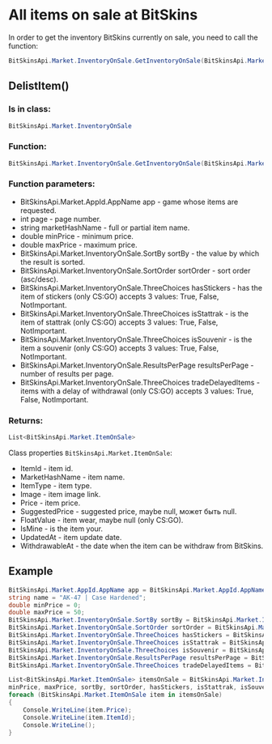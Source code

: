 ﻿# All items on sale at BitSkins

In order to get the inventory BitSkins currently on sale, you need to call the function:

```csharp
BitSkinsApi.Market.InventoryOnSale.GetInventoryOnSale(BitSkinsApi.Market.AppId.AppName app, int page, string marketHashName, double minPrice, double maxPrice, BitSkinsApi.Market.InventoryOnSale.SortBy sortBy, BitSkinsApi.Market.InventoryOnSale.SortOrder sortOrder, BitSkinsApi.Market.InventoryOnSale.ThreeChoices hasStickers, BitSkinsApi.Market.InventoryOnSale.ThreeChoices isStattrak, BitSkinsApi.Market.InventoryOnSale.ThreeChoices isSouvenir, BitSkinsApi.Market.InventoryOnSale.ResultsPerPage resultsPerPage, BitSkinsApi.Market.InventoryOnSale.ThreeChoices tradeDelayedItems);
```

## DelistItem()

### Is in class:

```csharp
BitSkinsApi.Market.InventoryOnSale
```

### Function:

```csharp
BitSkinsApi.Market.InventoryOnSale.GetInventoryOnSale(BitSkinsApi.Market.AppId.AppName app, int page, string marketHashName, double minPrice, double maxPrice, BitSkinsApi.Market.InventoryOnSale.SortBy sortBy, BitSkinsApi.Market.InventoryOnSale.SortOrder sortOrder, BitSkinsApi.Market.InventoryOnSale.ThreeChoices hasStickers, BitSkinsApi.Market.InventoryOnSale.ThreeChoices isStattrak, BitSkinsApi.Market.InventoryOnSale.ThreeChoices isSouvenir, BitSkinsApi.Market.InventoryOnSale.ResultsPerPage resultsPerPage, BitSkinsApi.Market.InventoryOnSale.ThreeChoices tradeDelayedItems);
```

### Function parameters:

* BitSkinsApi.Market.AppId.AppName app - game whose items are requested.
* int page - page number.
* string marketHashName - full or partial item name.
* double minPrice - minimum price.
*  double maxPrice - maximum price.
*  BitSkinsApi.Market.InventoryOnSale.SortBy sortBy - the value by which the result is sorted.
*  BitSkinsApi.Market.InventoryOnSale.SortOrder sortOrder - sort order (asc/desc).
*  BitSkinsApi.Market.InventoryOnSale.ThreeChoices hasStickers - has the item of stickers (only CS:GO) accepts 3 values: True, False, NotImportant.
*  BitSkinsApi.Market.InventoryOnSale.ThreeChoices isStattrak - is the item of stattrak (only CS:GO) accepts 3 values: True, False, NotImportant.
*  BitSkinsApi.Market.InventoryOnSale.ThreeChoices isSouvenir - is the item a souvenir (only CS:GO) accepts 3 values: True, False, NotImportant.
*  BitSkinsApi.Market.InventoryOnSale.ResultsPerPage resultsPerPage - number of results per page.
*  BitSkinsApi.Market.InventoryOnSale.ThreeChoices tradeDelayedItems - items with a delay of withdrawal (only CS:GO) accepts 3 values: True, False, NotImportant.

### Returns:

```csharp
List<BitSkinsApi.Market.ItemOnSale>
```

Class properties ```BitSkinsApi.Market.ItemOnSale```:
* ItemId - item id.
* MarketHashName - item name.
* ItemType - item type.
* Image - item image link.
* Price - item price.
* SuggestedPrice - suggested price, maybe null, может быть null.
* FloatValue - item wear, maybe null (only CS:GO).
* IsMine - is the item your.
* UpdatedAt - item update date.
* WithdrawableAt - the date when the item can be withdraw from BitSkins.

## Example

```csharp
BitSkinsApi.Market.AppId.AppName app = BitSkinsApi.Market.AppId.AppName.CounterStrikGlobalOffensive;
string name = "AK-47 | Case Hardened";
double minPrice = 0;
double maxPrice = 50;
BitSkinsApi.Market.InventoryOnSale.SortBy sortBy = BitSkinsApi.Market.InventoryOnSale.SortBy.Price;
BitSkinsApi.Market.InventoryOnSale.SortOrder sortOrder = BitSkinsApi.Market.InventoryOnSale.SortOrder.Asc;
BitSkinsApi.Market.InventoryOnSale.ThreeChoices hasStickers = BitSkinsApi.Market.InventoryOnSale.ThreeChoices.NotImportant;
BitSkinsApi.Market.InventoryOnSale.ThreeChoices isStattrak = BitSkinsApi.Market.InventoryOnSale.ThreeChoices.NotImportant;
BitSkinsApi.Market.InventoryOnSale.ThreeChoices isSouvenir = BitSkinsApi.Market.InventoryOnSale.ThreeChoices.NotImportant;
BitSkinsApi.Market.InventoryOnSale.ResultsPerPage resultsPerPage = BitSkinsApi.Market.InventoryOnSale.ResultsPerPage.R30;
BitSkinsApi.Market.InventoryOnSale.ThreeChoices tradeDelayedItems = BitSkinsApi.Market.InventoryOnSale.ThreeChoices.NotImportant;

List<BitSkinsApi.Market.ItemOnSale> itemsOnSale = BitSkinsApi.Market.InventoryOnSale.GetInventoryOnSale(app, 1, name, 
minPrice, maxPrice, sortBy, sortOrder, hasStickers, isStattrak, isSouvenir, resultsPerPage, tradeDelayedItems);
foreach (BitSkinsApi.Market.ItemOnSale item in itemsOnSale)
{
    Console.WriteLine(item.Price);
    Console.WriteLine(item.ItemId);
    Console.WriteLine();
}
```